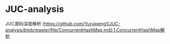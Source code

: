 # JUC-analysis
JUC源码深度解析
[https://github.com/Yuruipeng1/JUC-analysis/blob/master/file/ConcurrentHashMap.md]:1.ConcurrentHashMap解析
